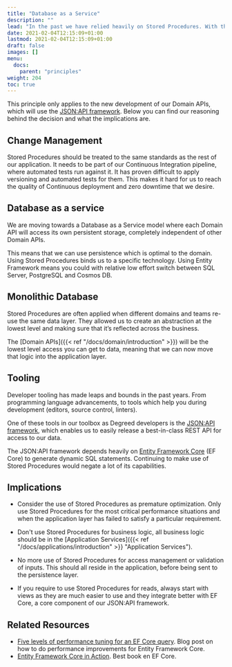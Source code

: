 ```yaml
---
title: "Database as a Service"
description: ""
lead: "In the past we have relied heavily on Stored Procedures. With the shift to a \"System of Systems\" design, where our goal is to increase autonomy for our teams, we have decided to build domain APIs which don’t use Stored Procedures."
date: 2021-02-04T12:15:09+01:00
lastmod: 2021-02-04T12:15:09+01:00
draft: false
images: []
menu:
  docs:
    parent: "principles"
weight: 204
toc: true
---
```


This principle only applies to the new development of our Domain APIs, which will use the [JSON:API framework](https://www.jsonapi.net). Below you can find our reasoning behind the decision and what the implications are.

## Change Management

Stored Procedures should be treated to the same standards as the rest of our application. It needs to be part of our Continuous Integration pipeline, where automated tests run against it. It has proven difficult to apply versioning and automated tests for them. This makes it hard for us to reach the quality of Continuous deployment and zero downtime that we desire.

## Database as a service

We are moving towards a Database as a Service model where each Domain API will access its own persistent storage, completely independent of other Domain APIs.

This means that we can use persistence which is optimal to the domain. Using Stored Procedures binds us to a specific technology. Using Entity Framework means you could with relative low effort switch between SQL Server, PostgreSQL and Cosmos DB.

## Monolithic Database

Stored Procedures are often applied when different domains and teams re-use the same data layer. They allowed us to create an abstraction at the lowest level and making sure that it’s reflected across the business.

The [Domain APIs]({{< ref "/docs/domain/introduction" >}}) will be the lowest level access you can get to data, meaning that we can now move that logic into the application layer.

## Tooling

Developer tooling has made leaps and bounds in the past years. From programming language advancements, to tools which help you during development (editors, source control, linters).

One of these tools in our toolbox as Degreed developers is the [JSON:API framework](https://www.jsonapi.net), which enables us to easily release a best-in-class REST API for access to our data. 

The JSON:API framework depends heavily on [Entity Framework Core](https://docs.microsoft.com/en-us/ef/core/) (EF Core) to generate dynamic SQL statements. Continuing to make use of Stored Procedures would negate a lot of its capabilities.

## Implications

* Consider the use of Stored Procedures as premature optimization. Only use Stored Procedures for the most critical performance situations and when the application layer has failed to satisfy a particular requirement.

* Don't use Stored Procedures for business logic, all business logic should be in the [Application Services]({{< ref "/docs/applications/introduction" >}} "Application Services").

* No more use of Stored Procedures for access management or validation of inputs. This should all reside in the application, before being sent to the persistence layer.

* If you require to use Stored Procedures for reads, always start with views as they are much easier to use and they integrate better with EF Core, a core component of our JSON:API framework.

## Related Resources

* [Five levels of performance tuning for an EF Core query](https://www.thereformedprogrammer.net/five-levels-of-performance-tuning-for-an-ef-core-query/). Blog post on how to do performance improvements for Entity Framework Core.
* [Entity Framework Core in Action](https://www.manning.com/books/entity-framework-core-in-action). Best book en EF Core.